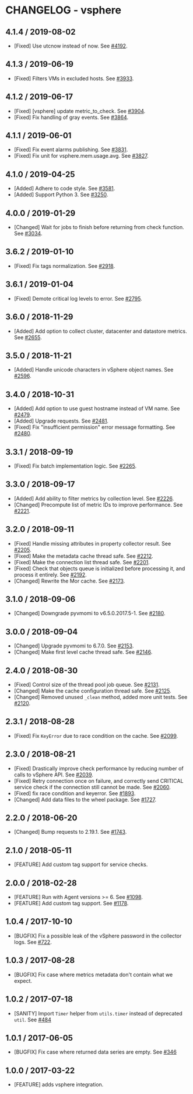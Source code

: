 # CHANGELOG - vsphere

## 4.1.4 / 2019-08-02

* [Fixed] Use utcnow instead of now. See [#4192](https://github.com/DataDog/integrations-core/pull/4192).

## 4.1.3 / 2019-06-19

* [Fixed] Filters VMs in excluded hosts. See [#3933](https://github.com/DataDog/integrations-core/pull/3933).

## 4.1.2 / 2019-06-17

* [Fixed] [vsphere] update metric_to_check. See [#3904](https://github.com/DataDog/integrations-core/pull/3904).
* [Fixed] Fix handling of gray events. See [#3864](https://github.com/DataDog/integrations-core/pull/3864).

## 4.1.1 / 2019-06-01

* [Fixed] Fix event alarms publishing. See [#3831](https://github.com/DataDog/integrations-core/pull/3831).
* [Fixed] Fix unit for vsphere.mem.usage.avg. See [#3827](https://github.com/DataDog/integrations-core/pull/3827).

## 4.1.0 / 2019-04-25

* [Added] Adhere to code style. See [#3581](https://github.com/DataDog/integrations-core/pull/3581).
* [Added] Support Python 3. See [#3250](https://github.com/DataDog/integrations-core/pull/3250).

## 4.0.0 / 2019-01-29

* [Changed] Wait for jobs to finish before returning from check function. See [#3034](https://github.com/DataDog/integrations-core/pull/3034).

## 3.6.2 / 2019-01-10

* [Fixed] Fix tags normalization. See [#2918][1].

## 3.6.1 / 2019-01-04

* [Fixed] Demote critical log levels to error. See [#2795][2].

## 3.6.0 / 2018-11-29

* [Added] Add option to collect cluster, datacenter and datastore metrics. See [#2655][3].

## 3.5.0 / 2018-11-21

* [Added] Handle unicode characters in vSphere object names. See [#2596][4].

## 3.4.0 / 2018-10-31

* [Added] Add option to use guest hostname instead of VM name. See [#2479][5].
* [Added] Upgrade requests. See [#2481][6].
* [Fixed] Fix "insufficient permission" error message formatting. See [#2480][7].

## 3.3.1 / 2018-09-19

* [Fixed] Fix batch implementation logic. See [#2265][8].

## 3.3.0 / 2018-09-17

* [Added]  Add ability to filter metrics by collection level. See [#2226][9].
* [Changed] Precompute list of metric IDs to improve performance. See [#2221][10].

## 3.2.0 / 2018-09-11

* [Fixed] Handle missing attributes in property collector result. See [#2205][11].
* [Fixed] Make the metadata cache thread safe. See [#2212][12].
* [Fixed] Make the connection list thread safe. See [#2201][13].
* [Fixed] Check that objects queue is initialized before processing it, and process it entirely. See [#2192][14].
* [Changed] Rewrite the Mor cache. See [#2173][15].

## 3.1.0 / 2018-09-06

* [Changed] Downgrade pyvmomi to v6.5.0.2017.5-1. See [#2180][16].

## 3.0.0 / 2018-09-04

* [Changed] Upgrade pyvmomi to 6.7.0. See [#2153][17].
* [Changed] Make first level cache thread safe. See [#2146][18].

## 2.4.0 / 2018-08-30

* [Fixed] Control size of the thread pool job queue. See [#2131][19].
* [Changed] Make the cache configuration thread safe. See [#2125][20].
* [Changed] Removed unused `_clean` method, added more unit tests. See [#2120][21].

## 2.3.1 / 2018-08-28

* [Fixed]  Fix `KeyError` due to race condition on the cache. See [#2099][22].

## 2.3.0 / 2018-08-21

* [Fixed] Drastically improve check performance by reducing number of calls to vSphere API. See [#2039][23].
* [Fixed] Retry connection once on failure, and correctly send CRITICAL service check if the connection still cannot be made. See [#2060][24].
* [Fixed] fix race condition and keyerror. See [#1893][25].
* [Changed] Add data files to the wheel package. See [#1727][26].

## 2.2.0 / 2018-06-20

* [Changed] Bump requests to 2.19.1. See [#1743][27].

## 2.1.0 / 2018-05-11

* [FEATURE] Add custom tag support for service checks.

## 2.0.0 / 2018-02-28

* [FEATURE] Run with Agent versions >= 6. See [#1098][28].
* [FEATURE] Add custom tag support. See [#1178][29].

## 1.0.4 / 2017-10-10

* [BUGFIX] Fix a possible leak of the vSphere password in the collector logs. See [#722][30].

## 1.0.3 / 2017-08-28

* [BUGFIX] Fix case where metrics metadata don't contain what we expect.

## 1.0.2 / 2017-07-18

* [SANITY] Import `Timer` helper from `utils.timer` instead of deprecated `util`. See [#484][31]

## 1.0.1 / 2017-06-05

* [BUGFIX] Fix case where returned data series are empty. See [#346][32]

## 1.0.0 / 2017-03-22

* [FEATURE] adds vsphere integration.

<!--- The following link definition list is generated by PimpMyChangelog --->
[1]: https://github.com/DataDog/integrations-core/pull/2918
[2]: https://github.com/DataDog/integrations-core/pull/2795
[3]: https://github.com/DataDog/integrations-core/pull/2655
[4]: https://github.com/DataDog/integrations-core/pull/2596
[5]: https://github.com/DataDog/integrations-core/pull/2479
[6]: https://github.com/DataDog/integrations-core/pull/2481
[7]: https://github.com/DataDog/integrations-core/pull/2480
[8]: https://github.com/DataDog/integrations-core/pull/2265
[9]: https://github.com/DataDog/integrations-core/pull/2226
[10]: https://github.com/DataDog/integrations-core/pull/2221
[11]: https://github.com/DataDog/integrations-core/pull/2205
[12]: https://github.com/DataDog/integrations-core/pull/2212
[13]: https://github.com/DataDog/integrations-core/pull/2201
[14]: https://github.com/DataDog/integrations-core/pull/2192
[15]: https://github.com/DataDog/integrations-core/pull/2173
[16]: https://github.com/DataDog/integrations-core/pull/2180
[17]: https://github.com/DataDog/integrations-core/pull/2153
[18]: https://github.com/DataDog/integrations-core/pull/2146
[19]: https://github.com/DataDog/integrations-core/pull/2131
[20]: https://github.com/DataDog/integrations-core/pull/2125
[21]: https://github.com/DataDog/integrations-core/pull/2120
[22]: https://github.com/DataDog/integrations-core/pull/2099
[23]: https://github.com/DataDog/integrations-core/pull/2039
[24]: https://github.com/DataDog/integrations-core/pull/2060
[25]: https://github.com/DataDog/integrations-core/pull/1893
[26]: https://github.com/DataDog/integrations-core/pull/1727
[27]: https://github.com/DataDog/integrations-core/pull/1743
[28]: https://github.com/DataDog/integrations-core/issues/1098
[29]: https://github.com/DataDog/integrations-core/issues/1178
[30]: https://github.com/DataDog/integrations-core/issues/722
[31]: https://github.com/DataDog/integrations-core/issues/484
[32]: https://github.com/DataDog/integrations-core/issues/346
